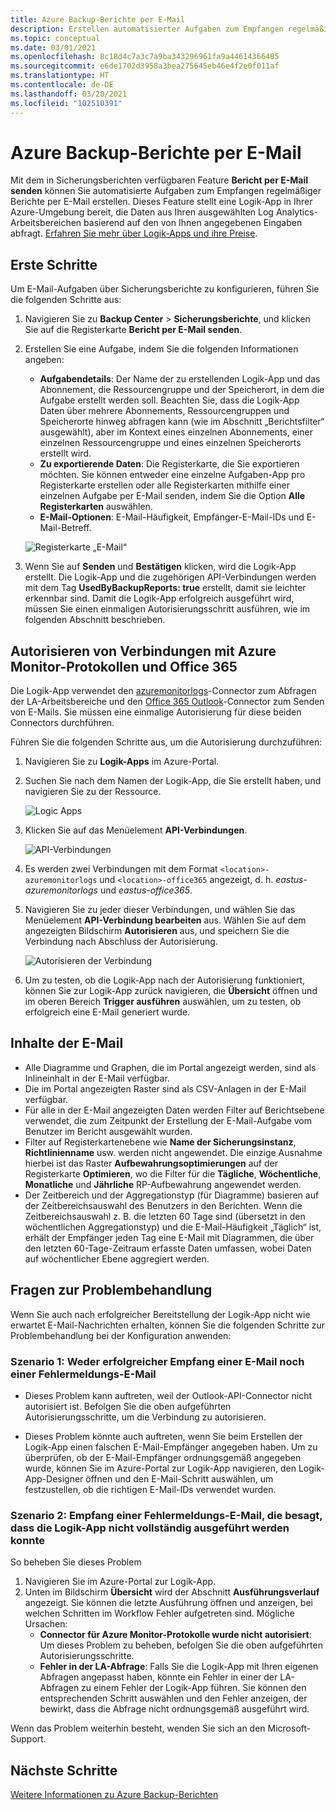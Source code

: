 ```yaml
---
title: Azure Backup-Berichte per E-Mail
description: Erstellen automatisierter Aufgaben zum Empfangen regelmäßiger Berichte per E-Mail
ms.topic: conceptual
ms.date: 03/01/2021
ms.openlocfilehash: 8c18d4c7a3c7a9ba343296961fa9a44614366405
ms.sourcegitcommit: e6de1702d3958a3bea275645eb46e4f2e0f011af
ms.translationtype: HT
ms.contentlocale: de-DE
ms.lasthandoff: 03/20/2021
ms.locfileid: "102510391"
---
```

# <a name="email-azure-backup-reports"></a>Azure Backup-Berichte per E-Mail

Mit dem in Sicherungsberichten verfügbaren Feature **Bericht per E-Mail senden** können Sie automatisierte Aufgaben zum Empfangen regelmäßiger Berichte per E-Mail erstellen. Dieses Feature stellt eine Logik-App in Ihrer Azure-Umgebung bereit, die Daten aus Ihren ausgewählten Log Analytics-Arbeitsbereichen basierend auf den von Ihnen angegebenen Eingaben abfragt. [Erfahren Sie mehr über Logik-Apps und ihre Preise](https://azure.microsoft.com/pricing/details/logic-apps/).

## <a name="getting-started"></a>Erste Schritte

Um E-Mail-Aufgaben über Sicherungsberichte zu konfigurieren, führen Sie die folgenden Schritte aus:

1.  Navigieren Sie zu **Backup Center** > **Sicherungsberichte**, und klicken Sie auf die Registerkarte **Bericht per E-Mail senden**.
2.  Erstellen Sie eine Aufgabe, indem Sie die folgenden Informationen angeben:
    * **Aufgabendetails**: Der Name der zu erstellenden Logik-App und das Abonnement, die Ressourcengruppe und der Speicherort, in dem die Aufgabe erstellt werden soll. Beachten Sie, dass die Logik-App Daten über mehrere Abonnements, Ressourcengruppen und Speicherorte hinweg abfragen kann (wie im Abschnitt „Berichtsfilter“ ausgewählt), aber im Kontext eines einzelnen Abonnements, einer einzelnen Ressourcengruppe und eines einzelnen Speicherorts erstellt wird.
    * **Zu exportierende Daten**: Die Registerkarte, die Sie exportieren möchten. Sie können entweder eine einzelne Aufgaben-App pro Registerkarte erstellen oder alle Registerkarten mithilfe einer einzelnen Aufgabe per E-Mail senden, indem Sie die Option **Alle Registerkarten** auswählen.
    * **E-Mail-Optionen**: E-Mail-Häufigkeit, Empfänger-E-Mail-IDs und E-Mail-Betreff.

    ![Registerkarte „E-Mail“](./media/backup-azure-configure-backup-reports/email-tab.png)

3.  Wenn Sie auf **Senden** und **Bestätigen** klicken, wird die Logik-App erstellt. Die Logik-App und die zugehörigen API-Verbindungen werden mit dem Tag **UsedByBackupReports: true** erstellt, damit sie leichter erkennbar sind. Damit die Logik-App erfolgreich ausgeführt wird, müssen Sie einen einmaligen Autorisierungsschritt ausführen, wie im folgenden Abschnitt beschrieben.

## <a name="authorize-connections-to-azure-monitor-logs-and-office-365"></a>Autorisieren von Verbindungen mit Azure Monitor-Protokollen und Office 365

Die Logik-App verwendet den [azuremonitorlogs](https://docs.microsoft.com/connectors/azuremonitorlogs/)-Connector zum Abfragen der LA-Arbeitsbereiche und den [Office 365 Outlook](https://docs.microsoft.com/connectors/office365connector/)-Connector zum Senden von E-Mails. Sie müssen eine einmalige Autorisierung für diese beiden Connectors durchführen. 
 
Führen Sie die folgenden Schritte aus, um die Autorisierung durchzuführen:

1.  Navigieren Sie zu **Logik-Apps** im Azure-Portal.
2.  Suchen Sie nach dem Namen der Logik-App, die Sie erstellt haben, und navigieren Sie zu der Ressource.

    ![Logic Apps](./media/backup-azure-configure-backup-reports/logic-apps.png)

3.  Klicken Sie auf das Menüelement **API-Verbindungen**.

    ![API-Verbindungen](./media/backup-azure-configure-backup-reports/api-connections.png)

4.  Es werden zwei Verbindungen mit dem Format `<location>-azuremonitorlogs` und `<location>-office365` angezeigt, d. h. _eastus-azuremonitorlogs_ und _eastus-office365_.
5.  Navigieren Sie zu jeder dieser Verbindungen, und wählen Sie das Menüelement **API-Verbindung bearbeiten** aus. Wählen Sie auf dem angezeigten Bildschirm **Autorisieren** aus, und speichern Sie die Verbindung nach Abschluss der Autorisierung.

    ![Autorisieren der Verbindung](./media/backup-azure-configure-backup-reports/authorize-connections.png)

6.  Um zu testen, ob die Logik-App nach der Autorisierung funktioniert, können Sie zur Logik-App zurück navigieren, die **Übersicht** öffnen und im oberen Bereich **Trigger ausführen** auswählen, um zu testen, ob erfolgreich eine E-Mail generiert wurde.

## <a name="contents-of-the-email"></a>Inhalte der E-Mail

* Alle Diagramme und Graphen, die im Portal angezeigt werden, sind als Inlineinhalt in der E-Mail verfügbar.
* Die im Portal angezeigten Raster sind als CSV-Anlagen in der E-Mail verfügbar.
* Für alle in der E-Mail angezeigten Daten werden Filter auf Berichtsebene verwendet, die zum Zeitpunkt der Erstellung der E-Mail-Aufgabe vom Benutzer im Bericht ausgewählt wurden.
* Filter auf Registerkartenebene wie **Name der Sicherungsinstanz**, **Richtlinienname** usw. werden nicht angewendet. Die einzige Ausnahme hierbei ist das Raster **Aufbewahrungsoptimierungen** auf der Registerkarte **Optimieren**, wo die Filter für die **Tägliche**, **Wöchentliche**, **Monatliche** und **Jährliche** RP-Aufbewahrung angewendet werden.
* Der Zeitbereich und der Aggregationstyp (für Diagramme) basieren auf der Zeitbereichsauswahl des Benutzers in den Berichten. Wenn die Zeitbereichsauswahl z. B. die letzten 60 Tage sind (übersetzt in den wöchentlichen Aggregationstyp) und die E-Mail-Häufigkeit „Täglich“ ist, erhält der Empfänger jeden Tag eine E-Mail mit Diagrammen, die über den letzten 60-Tage-Zeitraum erfasste Daten umfassen, wobei Daten auf wöchentlicher Ebene aggregiert werden.

## <a name="troubleshooting-issues"></a>Fragen zur Problembehandlung

Wenn Sie auch nach erfolgreicher Bereitstellung der Logik-App nicht wie erwartet E-Mail-Nachrichten erhalten, können Sie die folgenden Schritte zur Problembehandlung bei der Konfiguration anwenden:

### <a name="scenario-1-receiving-neither-a-successful-email-nor-an-error-email"></a>Szenario 1: Weder erfolgreicher Empfang einer E-Mail noch einer Fehlermeldungs-E-Mail

* Dieses Problem kann auftreten, weil der Outlook-API-Connector nicht autorisiert ist. Befolgen Sie die oben aufgeführten Autorisierungsschritte, um die Verbindung zu autorisieren.

* Dieses Problem könnte auch auftreten, wenn Sie beim Erstellen der Logik-App einen falschen E-Mail-Empfänger angegeben haben. Um zu überprüfen, ob der E-Mail-Empfänger ordnungsgemäß angegeben wurde, können Sie im Azure-Portal zur Logik-App navigieren, den Logik-App-Designer öffnen und den E-Mail-Schritt auswählen, um festzustellen, ob die richtigen E-Mail-IDs verwendet wurden.

### <a name="scenario-2-receiving-an-error-email-that-says-that-the-logic-app-failed-to-execute-to-completion"></a>Szenario 2: Empfang einer Fehlermeldungs-E-Mail, die besagt, dass die Logik-App nicht vollständig ausgeführt werden konnte

So beheben Sie dieses Problem
1.  Navigieren Sie im Azure-Portal zur Logik-App.
2.  Unten im Bildschirm **Übersicht** wird der Abschnitt **Ausführungsverlauf** angezeigt. Sie können die letzte Ausführung öffnen und anzeigen, bei welchen Schritten im Workflow Fehler aufgetreten sind. Mögliche Ursachen:
    * **Connector für Azure Monitor-Protokolle wurde nicht autorisiert**: Um dieses Problem zu beheben, befolgen Sie die oben aufgeführten Autorisierungsschritte.
    * **Fehler in der LA-Abfrage**: Falls Sie die Logik-App mit Ihren eigenen Abfragen angepasst haben, könnte ein Fehler in einer der LA-Abfragen zu einem Fehler der Logik-App führen. Sie können den entsprechenden Schritt auswählen und den Fehler anzeigen, der bewirkt, dass die Abfrage nicht ordnungsgemäß ausgeführt wird.

Wenn das Problem weiterhin besteht, wenden Sie sich an den Microsoft-Support.

## <a name="next-steps"></a>Nächste Schritte
[Weitere Informationen zu Azure Backup-Berichten](https://docs.microsoft.com/azure/backup/configure-reports)
